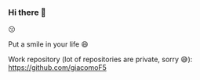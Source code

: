 ### Hi there 👋

:kissing:

Put a smile in your life :smile:

Work repository (lot of repositories are private, sorry 😅): https://github.com/giacomoF5


